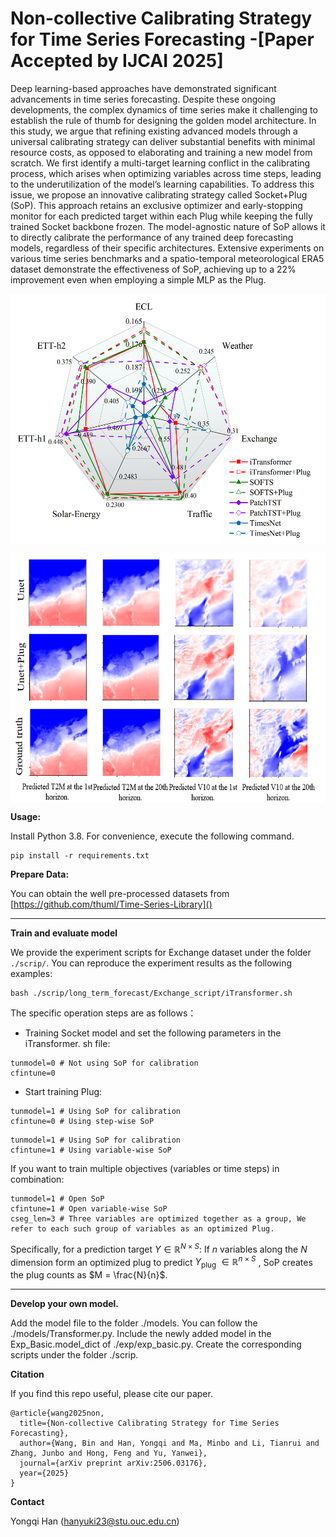 # Non-collective Calibrating Strategy for Time Series Forecasting -[Paper Accepted by IJCAI 2025]

Deep learning-based approaches have demonstrated significant advancements in time series forecasting. Despite these ongoing developments, the complex dynamics of time series make it challenging to establish the rule of thumb for designing the golden model architecture. In this study, we argue that refining existing advanced models through a universal calibrating strategy can deliver substantial benefits with minimal resource costs, as opposed to elaborating and training a new model from scratch. We first identify a multi-target learning conflict in the calibrating process, which arises when optimizing variables across time steps, leading to the underutilization of the model’s learning capabilities. To address this issue, we propose an innovative calibrating strategy called Socket+Plug (SoP). This approach retains an exclusive optimizer and early-stopping monitor for each predicted target within each Plug while keeping the fully trained Socket backbone frozen. The model-agnostic nature of SoP allows it to directly calibrate the performance of any trained deep forecasting models, regardless of their specific architectures. Extensive experiments on various time series benchmarks and a spatio-temporal meteorological ERA5 dataset demonstrate the effectiveness of SoP, achieving up to a 22% improvement even when employing a simple MLP as the Plug.

<p align="center">
<img src=".\pic\models.png" height = "400" alt="" align=center />
</p>

<p align="center">
<img src=".\pic\sk.png" height = "400" alt="" align=center />
</p>


**Usage:**

Install Python 3.8. For convenience, execute the following command.


```
pip install -r requirements.txt

```

**Prepare Data:**

You can obtain the well pre-processed datasets from [https://github.com/thuml/Time-Series-Library]()

------------



**Train and evaluate model**

We provide the experiment scripts for Exchange dataset under the folder `./scrip/`. You can reproduce the experiment results as the following examples:

```
bash ./scrip/long_term_forecast/Exchange_script/iTransformer.sh

```
The specific operation steps are as follows：
- Training Socket model and set the following parameters in the iTransformer. sh file:

```
tunmodel=0 # Not using SoP for calibration
cfintune=0

```
- Start training Plug:

```
tunmodel=1 # Using SoP for calibration
cfintune=0 # Using step-wise SoP
```

```
tunmodel=1 # Using SoP for calibration
cfintune=1 # Using variable-wise SoP
```

If you want to train multiple objectives (variables or time steps) in combination:

```
tunmodel=1 # Open SoP
cfintune=1 # Open variable-wise SoP
cseg_len=3 # Three variables are optimized together as a group, We refer to each such group of variables as an optimized Plug. 
```

Specifically, for a prediction target $Y \in \mathbb{R}^{N \times S}$: If $n$ variables along the $N$ dimension form an optimized plug to predict $Y_{\text{plug}}$ $\in \mathbb{R}^{n \times S}$ , SoP creates the plug counts as $M = \frac{N}{n}$.

------------


**Develop your own model.**

Add the model file to the folder ./models. You can follow the ./models/Transformer.py.
Include the newly added model in the Exp_Basic.model_dict of ./exp/exp_basic.py.
Create the corresponding scripts under the folder ./scrip.

**Citation**

If you find this repo useful, please cite our paper.


```
@article{wang2025non,
  title={Non-collective Calibrating Strategy for Time Series Forecasting},
  author={Wang, Bin and Han, Yongqi and Ma, Minbo and Li, Tianrui and Zhang, Junbo and Hong, Feng and Yu, Yanwei},
  journal={arXiv preprint arXiv:2506.03176},
  year={2025}
}

```

**Contact**

Yongqi Han (hanyuki23@stu.ouc.edu.cn)
